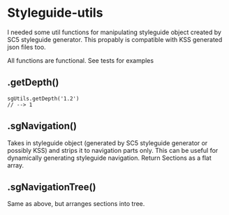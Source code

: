 # Styleguide-utils

I needed some util functions for manipulating styleguide object created by SC5 styleguide generator. This propably is compatible with KSS generated json files too.

All functions are functional. See tests for examples

## .getDepth()
```
sgUtils.getDepth('1.2')
// --> 1
```

## .sgNavigation()
Takes in styleguide object (generated by SC5 styleguide generator or possibly KSS)
and strips it to navigation parts only. This can be useful for dynamically generating styleguide navigation. Return Sections as a flat array.

## .sgNavigationTree()
Same as above, but arranges sections into tree.
